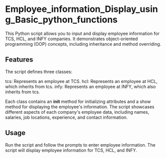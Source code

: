 # Employee_information_Display_using_Basic_python_functions
This Python script allows you to input and display employee information for TCS, HCL, and INFY companies. It demonstrates object-oriented programming (OOP) concepts, including inheritance and method overriding.
## Features
The script defines three classes:

  tcs: Represents an employee at TCS.
  hcl: Represents an employee at HCL, which inherits from tcs.
  infy: Represents an employee at INFY, which also inherits from tcs.
  
Each class contains an __init__ method for initializing attributes and a show method for displaying the employee's information. The script showcases different aspects of each company's employee data, including names, salaries, job locations, experience, and contact information.

## Usage
Run the script and follow the prompts to enter employee information.
The script will display employee information for TCS, HCL, and INFY.
